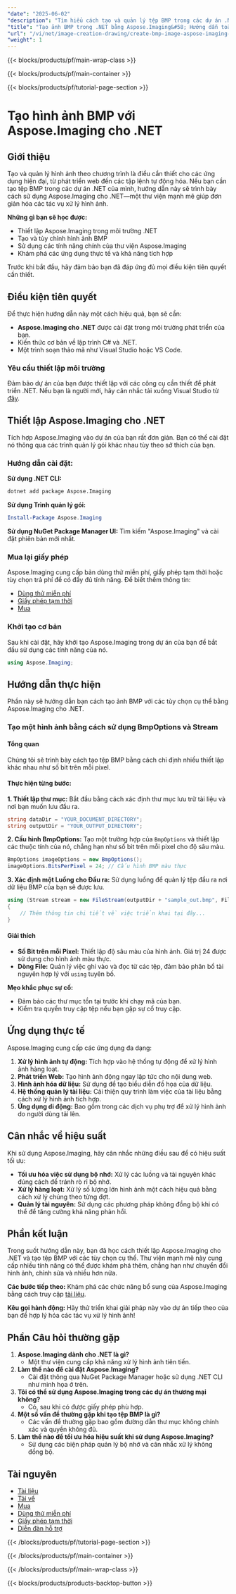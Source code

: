 ```yaml
---
"date": "2025-06-02"
"description": "Tìm hiểu cách tạo và quản lý tệp BMP trong các dự án .NET của bạn bằng thư viện Aspose.Imaging. Hướng dẫn này bao gồm thiết lập, tùy chỉnh và ứng dụng thực tế."
"title": "Tạo ảnh BMP trong .NET bằng Aspose.Imaging&#58; Hướng dẫn toàn diện"
"url": "/vi/net/image-creation-drawing/create-bmp-image-aspose-imaging-dotnet/"
"weight": 1
---
```


{{< blocks/products/pf/main-wrap-class >}}

{{< blocks/products/pf/main-container >}}

{{< blocks/products/pf/tutorial-page-section >}}
# Tạo hình ảnh BMP với Aspose.Imaging cho .NET

## Giới thiệu
Tạo và quản lý hình ảnh theo chương trình là điều cần thiết cho các ứng dụng hiện đại, từ phát triển web đến các tập lệnh tự động hóa. Nếu bạn cần tạo tệp BMP trong các dự án .NET của mình, hướng dẫn này sẽ trình bày cách sử dụng Aspose.Imaging cho .NET—một thư viện mạnh mẽ giúp đơn giản hóa các tác vụ xử lý hình ảnh.

**Những gì bạn sẽ học được:**
- Thiết lập Aspose.Imaging trong môi trường .NET
- Tạo và tùy chỉnh hình ảnh BMP
- Sử dụng các tính năng chính của thư viện Aspose.Imaging
- Khám phá các ứng dụng thực tế và khả năng tích hợp

Trước khi bắt đầu, hãy đảm bảo bạn đã đáp ứng đủ mọi điều kiện tiên quyết cần thiết.

## Điều kiện tiên quyết
Để thực hiện hướng dẫn này một cách hiệu quả, bạn sẽ cần:
- **Aspose.Imaging cho .NET** được cài đặt trong môi trường phát triển của bạn.
- Kiến thức cơ bản về lập trình C# và .NET.
- Một trình soạn thảo mã như Visual Studio hoặc VS Code.

### Yêu cầu thiết lập môi trường
Đảm bảo dự án của bạn được thiết lập với các công cụ cần thiết để phát triển .NET. Nếu bạn là người mới, hãy cân nhắc tải xuống Visual Studio từ [đây](https://visualstudio.microsoft.com/).

## Thiết lập Aspose.Imaging cho .NET
Tích hợp Aspose.Imaging vào dự án của bạn rất đơn giản. Bạn có thể cài đặt nó thông qua các trình quản lý gói khác nhau tùy theo sở thích của bạn.

### Hướng dẫn cài đặt:

**Sử dụng .NET CLI:**
```bash
dotnet add package Aspose.Imaging
```

**Sử dụng Trình quản lý gói:**
```powershell
Install-Package Aspose.Imaging
```

**Sử dụng NuGet Package Manager UI:**
Tìm kiếm "Aspose.Imaging" và cài đặt phiên bản mới nhất.

### Mua lại giấy phép
Aspose.Imaging cung cấp bản dùng thử miễn phí, giấy phép tạm thời hoặc tùy chọn trả phí để có đầy đủ tính năng. Để biết thêm thông tin:
- [Dùng thử miễn phí](https://releases.aspose.com/imaging/net/)
- [Giấy phép tạm thời](https://purchase.aspose.com/temporary-license/)
- [Mua](https://purchase.aspose.com/buy)

### Khởi tạo cơ bản
Sau khi cài đặt, hãy khởi tạo Aspose.Imaging trong dự án của bạn để bắt đầu sử dụng các tính năng của nó.
```csharp
using Aspose.Imaging;
```

## Hướng dẫn thực hiện
Phần này sẽ hướng dẫn bạn cách tạo ảnh BMP với các tùy chọn cụ thể bằng Aspose.Imaging cho .NET. 

### Tạo một hình ảnh bằng cách sử dụng BmpOptions và Stream
#### Tổng quan
Chúng tôi sẽ trình bày cách tạo tệp BMP bằng cách chỉ định nhiều thiết lập khác nhau như số bit trên mỗi pixel.

#### Thực hiện từng bước:
**1. Thiết lập thư mục:**
Bắt đầu bằng cách xác định thư mục lưu trữ tài liệu và nơi bạn muốn lưu đầu ra.
```csharp
string dataDir = "YOUR_DOCUMENT_DIRECTORY";
string outputDir = "YOUR_OUTPUT_DIRECTORY";
```

**2. Cấu hình BmpOptions:**
Tạo một trường hợp của `BmpOptions` và thiết lập các thuộc tính của nó, chẳng hạn như số bit trên mỗi pixel cho độ sâu màu.
```csharp
BmpOptions imageOptions = new BmpOptions();
imageOptions.BitsPerPixel = 24; // Cấu hình BMP màu thực
```

**3. Xác định một Luồng cho Đầu ra:**
Sử dụng luồng để quản lý tệp đầu ra nơi dữ liệu BMP của bạn sẽ được lưu.
```csharp
using (Stream stream = new FileStream(outputDir + "sample_out.bmp", FileMode.Create))
{
    // Thêm thông tin chi tiết về việc triển khai tại đây...
}
```

#### Giải thích
- **Số Bit trên mỗi Pixel:** Thiết lập độ sâu màu của hình ảnh. Giá trị 24 được sử dụng cho hình ảnh màu thực.
- **Dòng File:** Quản lý việc ghi vào và đọc từ các tệp, đảm bảo phân bổ tài nguyên hợp lý với `using` tuyên bố.

**Mẹo khắc phục sự cố:**
- Đảm bảo các thư mục tồn tại trước khi chạy mã của bạn.
- Kiểm tra quyền truy cập tệp nếu bạn gặp sự cố truy cập.

## Ứng dụng thực tế
Aspose.Imaging cung cấp các ứng dụng đa dạng:
1. **Xử lý hình ảnh tự động:** Tích hợp vào hệ thống tự động để xử lý hình ảnh hàng loạt.
2. **Phát triển Web:** Tạo hình ảnh động ngay lập tức cho nội dung web.
3. **Hình ảnh hóa dữ liệu:** Sử dụng để tạo biểu diễn đồ họa của dữ liệu.
4. **Hệ thống quản lý tài liệu:** Cải thiện quy trình làm việc của tài liệu bằng cách xử lý hình ảnh tích hợp.
5. **Ứng dụng di động:** Bao gồm trong các dịch vụ phụ trợ để xử lý hình ảnh do người dùng tải lên.

## Cân nhắc về hiệu suất
Khi sử dụng Aspose.Imaging, hãy cân nhắc những điều sau để có hiệu suất tối ưu:
- **Tối ưu hóa việc sử dụng bộ nhớ:** Xử lý các luồng và tài nguyên khác đúng cách để tránh rò rỉ bộ nhớ.
- **Xử lý hàng loạt:** Xử lý số lượng lớn hình ảnh một cách hiệu quả bằng cách xử lý chúng theo từng đợt.
- **Quản lý tài nguyên:** Sử dụng các phương pháp không đồng bộ khi có thể để tăng cường khả năng phản hồi.

## Phần kết luận
Trong suốt hướng dẫn này, bạn đã học cách thiết lập Aspose.Imaging cho .NET và tạo tệp BMP với các tùy chọn cụ thể. Thư viện mạnh mẽ này cung cấp nhiều tính năng có thể được khám phá thêm, chẳng hạn như chuyển đổi hình ảnh, chỉnh sửa và nhiều hơn nữa.

**Các bước tiếp theo:**
Khám phá các chức năng bổ sung của Aspose.Imaging bằng cách truy cập [tài liệu](https://reference.aspose.com/imaging/net/).

**Kêu gọi hành động:** Hãy thử triển khai giải pháp này vào dự án tiếp theo của bạn để hợp lý hóa các tác vụ xử lý hình ảnh!

## Phần Câu hỏi thường gặp
1. **Aspose.Imaging dành cho .NET là gì?**
   - Một thư viện cung cấp khả năng xử lý hình ảnh tiên tiến.
2. **Làm thế nào để cài đặt Aspose.Imaging?**
   - Cài đặt thông qua NuGet Package Manager hoặc sử dụng .NET CLI như minh họa ở trên.
3. **Tôi có thể sử dụng Aspose.Imaging trong các dự án thương mại không?**
   - Có, sau khi có được giấy phép phù hợp.
4. **Một số vấn đề thường gặp khi tạo tệp BMP là gì?**
   - Các vấn đề thường gặp bao gồm đường dẫn thư mục không chính xác và quyền không đủ.
5. **Làm thế nào để tối ưu hóa hiệu suất khi sử dụng Aspose.Imaging?**
   - Sử dụng các biện pháp quản lý bộ nhớ và cân nhắc xử lý không đồng bộ.

## Tài nguyên
- [Tài liệu](https://reference.aspose.com/imaging/net/)
- [Tải về](https://releases.aspose.com/imaging/net/)
- [Mua](https://purchase.aspose.com/buy)
- [Dùng thử miễn phí](https://releases.aspose.com/imaging/net/)
- [Giấy phép tạm thời](https://purchase.aspose.com/temporary-license/)
- [Diễn đàn hỗ trợ](https://forum.aspose.com/c/imaging/10)

{{< /blocks/products/pf/tutorial-page-section >}}

{{< /blocks/products/pf/main-container >}}

{{< /blocks/products/pf/main-wrap-class >}}

{{< blocks/products/products-backtop-button >}}